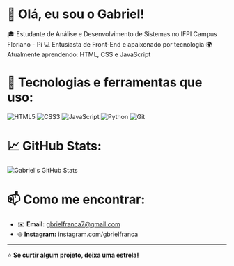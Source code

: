 # 👋 Olá, eu sou o Gabriel!

🎓 Estudante de Análise e Desenvolvimento de Sistemas no IFPI Campus Floriano - Pi
💻 Entusiasta de Front-End e apaixonado por tecnologia
🌍 Atualmente aprendendo: HTML, CSS e JavaScript  

# 🚀 Tecnologias e ferramentas que uso:
![HTML5](https://img.shields.io/badge/HTML5-E34F26?style=flat&logo=html5&logoColor=white)
![CSS3](https://img.shields.io/badge/CSS3-1572B6?style=flat&logo=css3&logoColor=white)
![JavaScript](https://img.shields.io/badge/JavaScript-F7DF1E?style=flat&logo=javascript&logoColor=black)
![Python](https://img.shields.io/badge/Python-3776AB?style=flat&logo=python&logoColor=white)
![Git](https://img.shields.io/badge/Git-F05032?style=flat&logo=git&logoColor=white)

# 📈 GitHub Stats:
![Gabriel's GitHub Stats](https://github-readme-stats.vercel.app/api?username=gbrielfranca&show_icons=true&theme=dracula)

# 📫 Como me encontrar:
- ✉️ **Email:** gbrielfranca7@gmail.com
- 🌐 **Instagram:** instagram.com/gbrielfranca

---

⭐ **Se curtir algum projeto, deixa uma estrela!**
